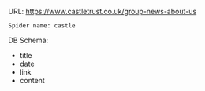 URL: https://www.castletrust.co.uk/group-news-about-us

    Spider name: castle

DB Schema:
- title
- date
- link
- content

